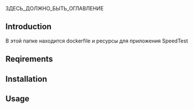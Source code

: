 
ЗДЕСЬ_ДОЛЖНО_БЫТЬ_ОГЛАВЛЕНИЕ

## Introduction
В этой папке находится dockerfile и ресурсы для приложения SpeedTest
## Reqirements

## Installation

## Usage
